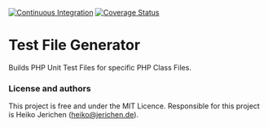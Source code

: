 [![Continuous Integration](https://github.com/hjerichen/test-file-generator/workflows/Continuous%20Integration/badge.svg?branch=master)](https://github.com/hjerichen/test-file-generator/actions)
[![Coverage Status](https://coveralls.io/repos/github/hjerichen/test-file-generator/badge.svg?branch=master)](https://coveralls.io/github/hjerichen/test-file-generator?branch=master)

# Test File Generator
Builds PHP Unit Test Files for specific PHP Class Files.

### License and authors
This project is free and under the MIT Licence. Responsible for this project is Heiko Jerichen (heiko@jerichen.de).